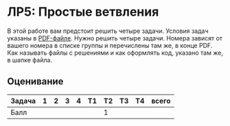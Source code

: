 # ЛР5: Простые ветвления

В этой работе вам предстоит решить четыре задачи. 
Условия задач указаны в [PDF-файле](./js05if.pdf). 
Нужно решить четыре задачи. Номера зависят от 
вашего номера в списке группы и перечислены там же, 
в конце PDF. Как называть файлы с решениями и как 
оформлять код, указано там же, в шапке файла.

## Оценивание
|Задача| 1 | 2 | 3 | 4 |T1|T2|T3|T4|всего |
|------|---|---|---|---|--|--|--|--|------|
|Балл  |   |   |   |   |  | 1|  |  |      |
